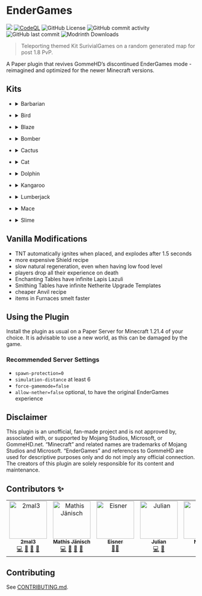 # EnderGames

![](https://tokei.rs/b1/github/2mal3/EnderGames?category=code) [![CodeQL](https://github.com/2mal3/EnderGames/actions/workflows/codeql.yaml/badge.svg)](https://github.com/2mal3/EnderGames/actions/workflows/codeql.yaml) ![GitHub License](https://img.shields.io/github/license/2mal3/EnderGames?logo=github) ![GitHub commit activity](https://img.shields.io/github/commit-activity/m/2mal3/EnderGames?logo=github) ![GitHub last commit](https://img.shields.io/github/last-commit/2mal3/EnderGames?style=flat&logo=github) ![Modrinth Downloads](https://img.shields.io/modrinth/dt/CHztyFRI?logo=modrinth)

> Teleporting themed Kit SurivialGames on a random generated map for post 1.8 PvP.

A Paper plugin that revives GommeHD’s discontinued EnderGames mode - reimagined and optimized for the newer Minecraft
versions.

## Kits

- <details>
  <summary>Barbarian</summary>

    - deals more attack damage the hungrier he is (+2,5% damage per half hunger missing)
    - equipment: wooden sword and full Leather armor with Unbreaking I

</details>

- <details>
  <summary>Bird</summary>

    - gains 5 new rockets per player kill
    - equipment: Elytra & 10 rockets

</details>

- <details>
  <summary>Blaze</summary>

    - can leave a fire trail for a short time
    - is immune to fire damage, but gains Weakness I in water
    - sword or bow hits have a 20% chance of igniting enemies
    - equipment: golden sword and Blaze Powder to activate Burn ability

</details>

- <details>
  <summary>Bomber</summary>

    - takes no explosion damage
    - killed entities explode
    - TNT placed explodes faster
    - equipment: 5 TNT, 10 Mines

</details>

- <details>
  <summary>Cactus</summary>

    - dealths thorns damage to attackers
    - can sneak to disguise itself as cactus
    - equipment: green leather helmet and leggings

</details>

- <details>
  <summary>Cat</summary>

    - eating fish gives Speed III for 30 seconds
    - the empty hand deals +2 extra Damage
    - fall damage is reduced by 50%
    - equipment: 20 raw fish

</details>

- <details>
  <summary>Dolphin</summary>

    - has permanent Conduit Power and Dolphins Grace
    - gets Regeneration and Resistance in water
    - has Weakness on Land
    - swimming gives fish
    - equipment: blue leather boots, water bucket

</details>

- <details>
  <summary>Kangaroo</summary>

    - can double jump at the cost of hunger
    - equipment: none

</details>

- <details>
  <summary>Lumberjack</summary>

    - mining a log directly destroys its entire tree
    - all axes get enchanted with Sharpness I
    - equipment: wooden axe with Sharpness I, red leather chestplate and blue leather leggings

</details>

- <details>
  <summary>Mace</summary>

    - equipment: Mace with Wind Burst and leather boots with Feather Falling III

</details>

- <details>
  <summary>Slime</summary>

    - occasionally gains slimeballs when jumping
    - slimeballs can be thrown at enemies, giving them slowness
    - has Jump Boos II
    - spawns small slimes when hit
    - equipment: 10 slimeballs, green leather chestplate and boots

</details>

## Vanilla Modifications

- TNT automatically ignites when placed, and explodes after 1.5 seconds
- more expensive Shield recipe
- slow natural regeneration, even when having low food level
- players drop all their experience on death
- Enchanting Tables have infinite Lapis Lazuli
- Smithing Tables have infinite Netherite Upgrade Templates
- cheaper Anvil recipe
- items in Furnaces smelt faster

## Using the Plugin

Install the plugin as usual on a Paper Server for Minecraft 1.21.4 of your choice. It is advisable to use a new world,
as this can be damaged by the game.

### Recommended Server Settings

- `spawn-protection=0`
- `simulation-distance` at least 6
- `force-gamemode=false`
- `allow-nether=false` optional, to have the original EnderGames experience

## Disclaimer

This plugin is an unofficial, fan-made project and is not approved by, associated with, or supported by Mojang Studios,
Microsoft, or GommeHD.net. “Minecraft” and related names are trademarks of Mojang Studios and Microsoft. “EnderGames”
and references to GommeHD are used for descriptive purposes only and do not imply any official connection. The creators
of this plugin are solely responsible for its content and maintenance.

## Contributors ✨

<!-- ALL-CONTRIBUTORS-LIST:START - Do not remove or modify this section -->
<!-- prettier-ignore-start -->
<!-- markdownlint-disable -->
<table>
  <tbody>
    <tr>
      <td align="center" valign="top" width="14.28%"><a href="https://github.com/2mal3"><img src="https://avatars.githubusercontent.com/u/56305732?v=4?s=100" width="100px;" alt="2mal3"/><br /><sub><b>2mal3</b></sub></a><br /><a href="https://github.com/2mal3/EnderGames/commits?author=2mal3" title="Code">💻</a> <a href="https://github.com/2mal3/EnderGames/commits?author=2mal3" title="Documentation">📖</a> <a href="#ideas-2mal3" title="Ideas, Planning, & Feedback">🤔</a> <a href="#userTesting-2mal3" title="User Testing">📓</a></td>
      <td align="center" valign="top" width="14.28%"><a href="https://github.com/MCsharerGIT"><img src="https://avatars.githubusercontent.com/u/98043315?v=4?s=100" width="100px;" alt="Mathis Jänisch"/><br /><sub><b>Mathis Jänisch</b></sub></a><br /><a href="https://github.com/2mal3/EnderGames/commits?author=MCsharerGIT" title="Code">💻</a> <a href="#ideas-MCsharerGIT" title="Ideas, Planning, & Feedback">🤔</a> <a href="#userTesting-MCsharerGIT" title="User Testing">📓</a> <a href="https://github.com/2mal3/EnderGames/commits?author=MCsharerGIT" title="Documentation">📖</a></td>
      <td align="center" valign="top" width="14.28%"><a href="https://github.com/EisnerCode"><img src="https://avatars.githubusercontent.com/u/100302756?v=4?s=100" width="100px;" alt="Eisner"/><br /><sub><b>Eisner</b></sub></a><br /><a href="#mentoring-EisnerCode" title="Mentoring">🧑‍🏫</a></td>
      <td align="center" valign="top" width="14.28%"><a href="https://github.com/6mal7"><img src="https://avatars.githubusercontent.com/u/184911647?v=4?s=100" width="100px;" alt="Julian"/><br /><sub><b>Julian</b></sub></a><br /><a href="https://github.com/2mal3/EnderGames/commits?author=6mal7" title="Code">💻</a> <a href="#ideas-6mal7" title="Ideas, Planning, & Feedback">🤔</a></td>
      <td align="center" valign="top" width="14.28%"><a href="https://github.com/Nonkki"><img src="https://avatars.githubusercontent.com/u/213216737?v=4?s=100" width="100px;" alt="Nonkki"/><br /><sub><b>Nonkki</b></sub></a><br /><a href="#content-Nonkki" title="Content">🖋</a></td>
    </tr>
  </tbody>
</table>

<!-- markdownlint-restore -->
<!-- prettier-ignore-end -->

<!-- ALL-CONTRIBUTORS-LIST:END -->

## Contributing

See [CONTRIBUTING.md](/CONTRIBUTING.md).